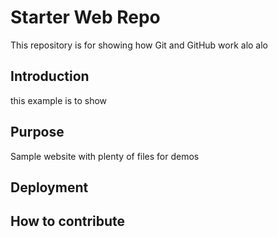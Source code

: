 # Starter Web Repo

This repository is for showing how Git and GitHub work alo alo 

## Introduction 

this example is to show 
## Purpose

Sample website with plenty of files for demos

## Deployment 

## How to contribute 